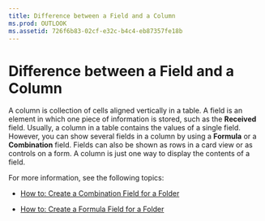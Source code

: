 ```yaml
---
title: Difference between a Field and a Column
ms.prod: OUTLOOK
ms.assetid: 726f6b83-02cf-e32c-b4c4-eb87357fe18b
---
```



# Difference between a Field and a Column

A column is collection of cells aligned vertically in a table. A field is an element in which one piece of information is stored, such as the  **Received** field. Usually, a column in a table contains the values of a single field. However, you can show several fields in a column by using a **Formula** or a **Combination** field. Fields can also be shown as rows in a card view or as controls on a form. A column is just one way to display the contents of a field.

For more information, see the following topics:

-  [How to: Create a Combination Field for a Folder](create-a-combination-field-for-a-folder.md)
    
-  [How to: Create a Formula Field for a Folder](create-a-formula-field-for-a-folder.md)
    

